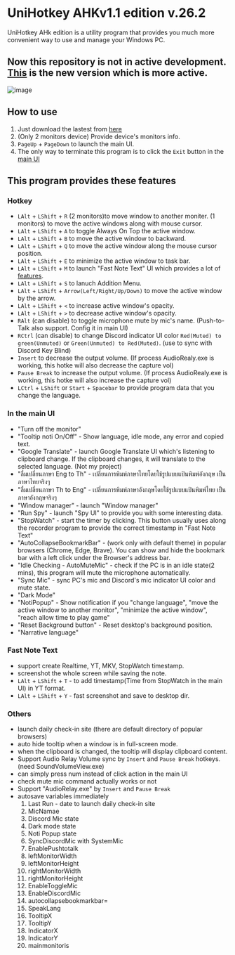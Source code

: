 # UniHotkey AHKv1.1 edition v.26.2
UniHotkey AHk edition is a utility program that provides you much more convenient way to use and manage your Windows PC.

## Now this repository is not in active development. [This](https://github.com/ChaiyavutC/UniHotkey-Python-edition) is the new version which is more active.

![image](https://github.com/ChaiyavutC/UniHotkey-AHK-edition/assets/134151822/b3e9e6b9-407d-4138-8170-e9101c9f1f0a)

## How to use
1. Just download the lastest from [here](https://github.com/ChaiyavutC/UniHotkey-AHK-edition/releases)
2. (Only 2 monitors device) Provide device's monitors info.
3. `PageUp` + `PageDown` to launch the main UI.
4. The only way to terminate this program is to click the `Exit` button in the [main UI](https://github.com/Iz-zzzzz/UniHotkey-AHK-edition#in-the-main-ui)

## This program provides these features

### Hotkey
- `LAlt` + `LShift` + `R` (2 monitors)to move window to another moniter. (1 monitors) to move the active windows along with mouse cursor.
- `LAlt` + `LShift` + `A` to toggle Always On Top the active window.
- `LAlt` + `LShift` + `B` to move the active window to backward.
- `LAlt` + `LShift` + `Q` to move the active window along the mouse cursor position.
- `LAlt` + `LShift` + `E` to minimize the active window to task bar.
- `LAlt` + `LShift` + `M` to launch "Fast Note Text" UI which provides a lot of [features](https://github.com/Iz-zzzzz/UniHotkey-AHK-edition#fast-note-text).
- `LAlt` + `LShift` + `S` to lanuch Addition Menu.
- `LAlt` + `LShift` + `Arrow(Left/Right/Up/Down)` to move the active window by the arrow.
- `LAlt` + `LShift` + `<` to increase active window's opacity.
- `LAlt` + `LShift` + `>` to decrease active window's opacity.
- `RAlt` (can disable) to toggle microphone mute by mic's name. (Push-to-Talk also support. Config it in main UI)
- `RCtrl` (can disable) to change Discord indicator UI color `Red(Muted) to green(Unmuted)` or `Green(Unmuted) to Red(Muted)`. (use to sync with Discord Key Blind)
- `Insert` to decrease the output volume. (If process AudioRealy.exe is working, this hotke will also decrease the capture vol)
- `Pause Break` to increase the output volume. (If process AudioRealy.exe is working, this hotke will also increase the capture vol)
- `LCtrl` + `LShift` or `Start` + `Spacebar` to provide program data that you change the language.

### In the main UI
- "Turn off the monitor"
- "Tooltip noti On/Off" - Show language, idle mode, any error and copied text.
- "Google Translate" - launch Google Translate UI which's listening to clipboard change. If the clipboard changes, it will translate to the selected language. (Not my project)
- "ลื่มเปลี่ยนภาษา Eng to Th" - เปลี่ยนการพิมพ์ภาษาไทยโดยใช้รูปแบบแป้นพิมพ์อังกฤษ เป็นภาษาไทยจริงๆ
- "ลื่มเปลี่ยนภาษา Th to Eng" - เปลี่ยนการพิมพ์ภาษาอังกฤษโดยใช้รูปแบบแป้นพิมพ์ไทย เป็นภาษาอังกฤษจริงๆ
- "Window manager" - launch "Window manager"
- "Run Spy" - launch "Spy UI" to provide you with some interesting data.
- "StopWatch" - start the timer by clicking. This button usually uses along the recorder program to provide the correct timestamp in "Fast Note Text"
- "AutoCollapseBookmarkBar" - (work only with default theme) in popular browsers (Chrome, Edge, Brave). You can show and hide the bookmark bar with a left click under the Browser's address bar.
- "Idle Checking - AutoMuteMic" - check if the PC is in an idle state(2 mins), this program will mute the microphone automatically.
- "Sync Mic" - sync PC's mic and Discord's mic indicator UI color and mute state.
- "Dark Mode"
- "NotiPopup" - Show notification if you "change language", "move the active window to another monitor", "minimize the active window", "reach allow time to play game"
- "Reset Background button" - Reset desktop's background position.
- "Narrative language"

### Fast Note Text
- support create Realtime, YT, MKV, StopWatch timestamp.
- screenshot the whole screen while saving the note.
- `LAlt` + `LShift` + `T` - to add timestamp(Time from StopWatch in the main UI) in YT format.
- `LAlt` + `LShift` + `Y` - fast screenshot and save to desktop dir.

### Others
- launch daily check-in site (there are default directory of popular browsers)
- auto hide tooltip when a window is in full-screen mode.
- when the clipboard is changed, the tooltip will display clipboard content.
- Support Audio Relay Volume sync by `Insert` and `Pause Break` hotkeys. (need SoundVolumeView.exe)
- can simply press num instead of click action in the main UI
- check mute mic command actually works or not
- Support "AudioRelay.exe" by `Insert` and `Pause Break`
- autosave variables immediately
  1. Last Run - date to launch daily check-in site
  2. MicNamae
  3. Discord Mic state
  4. Dark mode state
  5. Noti Popup state
  6. SyncDiscordMic with SystemMic
  7. EnablePushtotalk
  8. leftMonitorWidth
  9. leftMonitorHeight
  10. rightMonitorWidth
  11. rightMonitorHeight
  12. EnableToggleMic
  13. EnableDiscordMic
  14. autocollapsebookmarkbar=
  15. SpeakLang
  16. TooltipX
  17. TooltipY
  18. IndicatorX
  19. IndicatorY
  20. mainmonitoris
